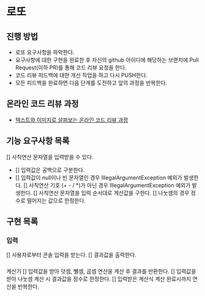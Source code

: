 # 로또
## 진행 방법
* 로또 요구사항을 파악한다.
* 요구사항에 대한 구현을 완료한 후 자신의 github 아이디에 해당하는 브랜치에 Pull Request(이하 PR)를 통해 코드 리뷰 요청을 한다.
* 코드 리뷰 피드백에 대한 개선 작업을 하고 다시 PUSH한다.
* 모든 피드백을 완료하면 다음 단계를 도전하고 앞의 과정을 반복한다.

## 온라인 코드 리뷰 과정
* [텍스트와 이미지로 살펴보는 온라인 코드 리뷰 과정](https://github.com/next-step/nextstep-docs/tree/master/codereview)

## 기능 요구사항 목록
[] 사칙연산 문자열을 입력받을 수 있다.
 - [] 입력값은 공백으로 구분한다.
 - [] 입력값이 null이나 빈 문자열인 경우 IllegalArgumentException 예외가 발생한다.
[] 사칙연산 기호 (+ - / *)가 아닌 경우 IllegalArgumentException 예외가 발생한다.
[] 사칙연산 문자열을 입력 순서대로 계산값을 구한다.
[] 나눗셈의 경우 정수로 떨어지는 값으로 한정한다.

## 구현 목록
### 입력
[] 사용자로부터 콘솔 입력을 받는다.
[] 결과값을 출력한다.

###
계산기
[] 입력값을 받아 덧셈, 뺄셈, 곱셈 연산을 계산 후 결과를 반환한다.
[] 입력값을 받아 나눗셈 계산 시 결과값을 정수로 한정한다.
[] 입력받은 계산식 계산 완료시까지 연산을 반복한다.